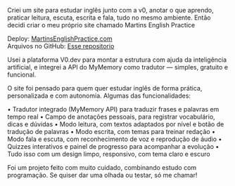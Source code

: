 Criei um site para estudar inglês junto com a v0, anotar o que aprendo, praticar leitura, escuta, escrita e fala, tudo no mesmo ambiente. Então decidi criar o meu próprio site chamado Martins English Practice

Deploy: [MartinsEnglishPractice.com](martins-english-ractice.vercel.app) <br>
Arquivos no GitHub: [Esse repositorio](https://lnkd.in/gc6e7aQu)

Usei a plataforma V0.dev para montar a estrutura com ajuda da inteligência artificial, e integrei a API do MyMemory como tradutor — simples, gratuito e funcional.

O site foi pensado para quem quer estudar inglês de forma prática, personalizada e com autonomia. Algumas das funcionalidades:

• Tradutor integrado (MyMemory API) para traduzir frases e palavras em tempo real
• Campo de anotações pessoais, para registrar vocabulário, dicas e dúvidas
• Modo leitura, com textos adaptados por nível e botão de tradução de palavras
• Modo escrita, com temas para treinar redação
• Modo fala e escuta, com reconhecimento de voz e reprodução de áudio
• Quizzes interativos e painel de progresso para acompanhar a evolução
• Tudo isso com um design limpo, responsivo, com tema claro e escuro

Foi um projeto feito com muito cuidado, combinando estudo com programação.
Se quiser dar uma olhada ou testar, só me chamar!
